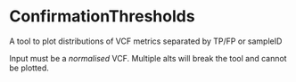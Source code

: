 # ConfirmationThresholds
A tool to plot distributions of VCF metrics separated by TP/FP or sampleID


Input must be a *normalised* VCF. Multiple alts will break the tool and cannot be plotted.